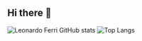 ## Hi there 👋

![Leonardo Ferri GitHub stats](https://github-readme-stats.vercel.app/api?username=leonardoferri1&show_icons=true&theme=merko)
![Top Langs](https://github-readme-stats.vercel.app/api/top-langs/?username=leonardoferri1&layout=compact&theme=merko)
